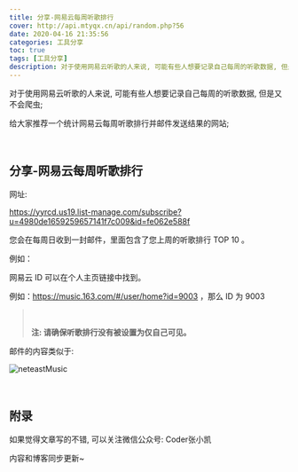 ```yaml
---
title: 分享-网易云每周听歌排行
cover: http://api.mtyqx.cn/api/random.php?56
date: 2020-04-16 21:35:56
categories: 工具分享
toc: true
tags: [工具分享]
description: 对于使用网易云听歌的人来说, 可能有些人想要记录自己每周的听歌数据, 但是又不会爬虫; 给大家推荐一个统计网易云每周听歌排行并邮件发送结果的网站;
---
```


对于使用网易云听歌的人来说, 可能有些人想要记录自己每周的听歌数据, 但是又不会爬虫;

给大家推荐一个统计网易云每周听歌排行并邮件发送结果的网站;

<br/>

<!--more-->

## 分享-网易云每周听歌排行

网址:

https://yyrcd.us19.list-manage.com/subscribe?u=4980de1659259657141f7c009&id=fe062e588f

您会在每周日收到一封邮件，里面包含了您上周的听歌排行 TOP 10 。

例如：

网易云 ID 可以在个人主页链接中找到。 

例如：https://music.163.com/#/user/home?id=9003 ，那么 ID 为 9003 

>   <br/>
>
>   **注: 请确保听歌排行没有被设置为仅自己可见。**

邮件的内容类似于:

![neteastMusic](https://media.creatorsdaily.com/QmPk58BtYWgVqMLagHpNU9hekfvKfgLZ8XivEFRTwJrKjb)

<br/>


## 附录

如果觉得文章写的不错, 可以关注微信公众号: Coder张小凯

内容和博客同步更新~

<br/>